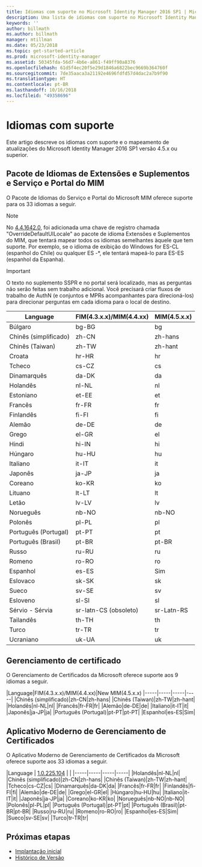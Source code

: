 ```yaml
---
title: Idiomas com suporte no Microsoft Identity Manager 2016 SP1 | Microsoft Docs
description: Uma lista de idiomas com suporte no Microsoft Identity Manager 2016 SP1.
keywords: ''
author: billmath
ms.author: billmath
manager: mtillman
ms.date: 05/23/2018
ms.topic: get-started-article
ms.prod: microsoft-identity-manager
ms.assetid: 50345fda-56d7-4b6e-a861-f49ff90a8376
ms.openlocfilehash: 61d5f4ec20f5e29d1846a6822bec9669b364760f
ms.sourcegitcommit: 7de35aaca3a21192e4696fdfd57d4dac2a7b9f90
ms.translationtype: HT
ms.contentlocale: pt-BR
ms.lasthandoff: 10/16/2018
ms.locfileid: "49358696"
---
```

# <a name="supported-languages"></a>Idiomas com suporte

Este artigo descreve os idiomas com suporte e o mapeamento de atualizações do Microsoft Identity Manager 2016 SP1 versão 4.5.x ou superior.

## <a name="mim-service-and-portal-and-add-ins-and-extensions-language-pack"></a>Pacote de Idiomas de Extensões e Suplementos e Serviço e Portal do MIM 

O Pacote de Idiomas do Serviço e Portal do Microsoft MIM oferece suporte para os 33 idiomas a seguir.  

> [!NOTE]
> No [4.4.1642.0](https://support.microsoft.com/en-us/help/4021562/hotfix-rollup-package-build-4-4-1642-0-is-available-for-microsoft), foi adicionada uma chave de registro chamada "OverrideDefaultUILocale" ao pacote de idioma Extensões e Suplementos do MIM, que tentará mapear todos os idiomas semelhantes àquele que tem suporte. Por exemplo, se o idioma de exibição do Windows for ES-CL (espanhol do Chile) ou qualquer ES -\*, ele tentará mapeá-lo para ES-ES (espanhol da Espanha).

> [!IMPORTANT]
> O texto no suplemento SSPR e no portal será localizado, mas as perguntas não serão feitas sem trabalho adicional. Você precisará criar fluxos de trabalho de AuthN (e conjuntos e MPRs acompanhantes para direcioná-los) para direcionar perguntas em cada idioma para o local de destino.

|       Language        | FIM(4.3.x.x)/MIM(4.4.xx) | MIM(4.5.x.x) |
|-----------------------|--------------------------|--------------|
|       Búlgaro       |          bg-BG           |      bg      |
| Chinês (simplificado)  |          zh-CN           |   zh-hans    |
|   Chinês (Taiwan)    |          zh-TW           |   zh-hant    |
|       Croata        |          hr-HR           |      hr      |
|         Tcheco         |          cs-CZ           |      cs      |
|        Dinamarquês         |          da-DK           |      da      |
|         Holandês         |          nl-NL           |      nl      |
|       Estoniano        |          et-EE           |      et      |
|        Francês         |          fr-FR           |      fr      |
|        Finlandês        |          fi-FI           |      fi      |
|        Alemão         |          de-DE           |      de      |
|         Grego         |          el-GR           |      el      |
|         Hindi         |          hi-IN           |      hi      |
|       Húngaro       |          hu-HU           |      hu      |
|        Italiano        |          it-IT           |      it      |
|       Japonês        |          ja-JP           |      ja      |
|        Coreano         |          ko-KR           |      ko      |
|      Lituano       |          lt-LT           |      lt      |
|        Letão        |          lv-LV           |      lv      |
|       Norueguês       |          nb-NO           |    nb-NO     |
|        Polonês         |          pl-PL           |      pl      |
| Português (Portugal) |          pt-PT           |      pt      |
|  Português (Brasil)  |          pt-BR           |    pt-BR     |
|        Russo        |          ru-RU           |      ru      |
|       Romeno        |          ro-RO           |      ro      |
|        Espanhol        |          es-ES           |      Sim      |
|        Eslovaco         |          sk-SK           |      sk      |
|        Sueco        |          sv-SE           |      sv      |
|       Esloveno       |          sl-SI           |      sl      |
|   Sérvio - Sérvia    |  sr-latn-CS (obsoleto)  |  sr-Latn-RS  |
|         Tailandês          |          th-TH           |      th      |
|        Turco        |          tr-TR           |      tr      |
|       Ucraniano       |          uk-UA           |      uk      |

## <a name="certificate-management"></a>Gerenciamento de certificado 
O Gerenciamento de Certificados da Microsoft oferece suporte aos 9 idiomas a seguir. 

|Language|FIM(4.3.x.x)/MIM(4.4.xx)|New MIM(4.5.x.x)
|-----|-----|-----|-----|
|Chinês (simplificado)|zh-CN|zh-hans|
|Chinês (Taiwan)|zh-TW|zh-hant|
|Holandês|nl-NL|nl|
|Francês|fr-FR|fr|
|Alemão|de-DE|de|
|Italiano|it-IT|it|
|Japonês|ja-JP|ja|
|Português (Portugal)|pt-PT|pt-PT|
|Espanhol|es-ES|Sim|

## <a name="certificate-management-modern-application"></a>Aplicativo Moderno de Gerenciamento de Certificados  
O Aplicativo Moderno de Gerenciamento de Certificados da Microsoft oferece suporte aos 33 idiomas a seguir. 

|Language | [1.0.225.104](https://www.microsoft.com/en-us/download/details.aspx?id=54954) | |
|-----|-----|-----|-----|
|Holandês|nl-NL|nl|
|Chinês (simplificado)|zh-CN|zh-hans|
|Chinês (Taiwan)|zh-TW|zh-hant|
|Tcheco|cs-CZ|cs|
|Dinamarquês|da-DK|da|
|Francês|fr-FR|fr|
|Finlandês|fi-FI|fi|
|Alemão|de-DE|de|
|Grego|el-GR|el|
|Húngaro|hu-HU|hu|
|Italiano|it-IT|it|
|Japonês|ja-JP|ja|
|Coreano|ko-KR|ko|
|Norueguês|nb-NO|nb-NO|
|Polonês|pl-PL|pl|
|Português (Portugal)|pt-PT|pt|
|Português (Brasil)|pt-BR|pt-BR|
|Russo|ru-RU|ru|
|Romeno|ro-RO|ro|
|Espanhol|es-ES|Sim|
|Sueco|sv-SE|sv|
|Turco|tr-TR|tr|

## <a name="next-steps"></a>Próximas etapas

- [Implantação inicial](microsoft-identity-manager-deploy.md)
- [Histórico de Versão](/reference/version-history.md)
